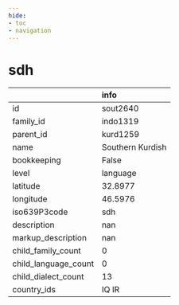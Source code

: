 ```yaml
---
hide:
- toc
- navigation
---
```

# sdh
|                      | info             |
|:---------------------|:-----------------|
| id                   | sout2640         |
| family_id            | indo1319         |
| parent_id            | kurd1259         |
| name                 | Southern Kurdish |
| bookkeeping          | False            |
| level                | language         |
| latitude             | 32.8977          |
| longitude            | 46.5976          |
| iso639P3code         | sdh              |
| description          | nan              |
| markup_description   | nan              |
| child_family_count   | 0                |
| child_language_count | 0                |
| child_dialect_count  | 13               |
| country_ids          | IQ IR            |